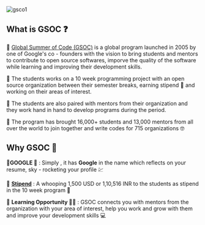 ![gsco1](https://user-images.githubusercontent.com/74143496/133369756-f2ee6256-d56e-48eb-9939-e676278bfab9.png)


## What is GSOC ❓

🌟 [Global Summer of Code (GSOC)](https://summerofcode.withgoogle.com/about/) is a global program launched in 2005 by one of Google's co - founders with the vision to bring students and mentors to contribute to open source softwares, imporve the quality of the software while learning and improving their development skills.

🌟 The students works on a 10 week programming project with an open source organization between their semester breaks, earning stipend 🧐 and working on their areas of interest.

🌟 The students are also paired with mentors from their organization and they work hand in hand to develop programs during the period.

🌟 The program has brought 16,000+ students and 13,000 mentors from all over the world to join together and write codes for 715 organizations 🤓

## Why GSOC 🤔
🌟**GOOGLE 👑** : Simply , it has **Google** in the name which reflects on your resume, sky - rocketing your profile 💹

🌟 **[Stipend](https://developers.google.com/open-source/gsoc/help/student-stipends)** : A whooping 1,500 USD or 1,10,516 INR to the students as stipend in the 10 week program 🤑 

🌟 **Learning Opportunity 🧑‍🎓** : GSOC connects you with mentors from the organization with your area of interest, help you work and grow with them and improve your development skills 💻

